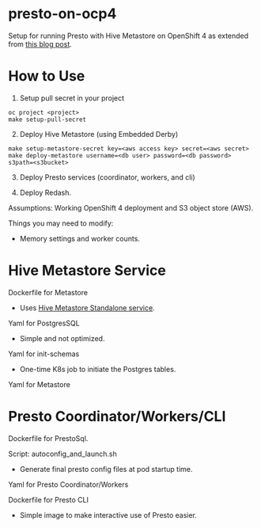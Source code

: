 # presto-on-ocp4
Setup for running Presto with Hive Metastore on OpenShift 4 as extended from [this blog post](https://medium.com/@joshua_robinson/presto-powered-s3-data-warehouse-on-kubernetes-aea89d2f40e8).

# How to Use

1. Setup pull secret in your project
```
oc project <project>
make setup-pull-secret
```

2. Deploy Hive Metastore (using Embedded Derby)

```
make setup-metastore-secret key=<aws access key> secret=<aws secret>
make deploy-metastore username=<db user> password=<db password> s3path=<s3bucket>
```

3. Deploy Presto services (coordinator, workers, and cli)

4. Deploy Redash.

Assumptions: Working OpenShift 4 deployment and S3 object store (AWS).

Things you may need to modify:
* Memory settings and worker counts.

# Hive Metastore Service

Dockerfile for Metastore
 * Uses [Hive Metastore Standalone service](https://cwiki.apache.org/confluence/display/Hive/AdminManual+Metastore+3.0+Administration).

Yaml for PostgresSQL
 * Simple and not optimized.

Yaml for init-schemas
 * One-time K8s job to initiate the Postgres tables.

Yaml for Metastore

# Presto Coordinator/Workers/CLI

Dockerfile for PrestoSql.

Script: autoconfig_and_launch.sh
 * Generate final presto config files at pod startup time.

Yaml for Presto Coordinator/Workers

Dockerfile for Presto CLI
 * Simple image to make interactive use of Presto easier.
